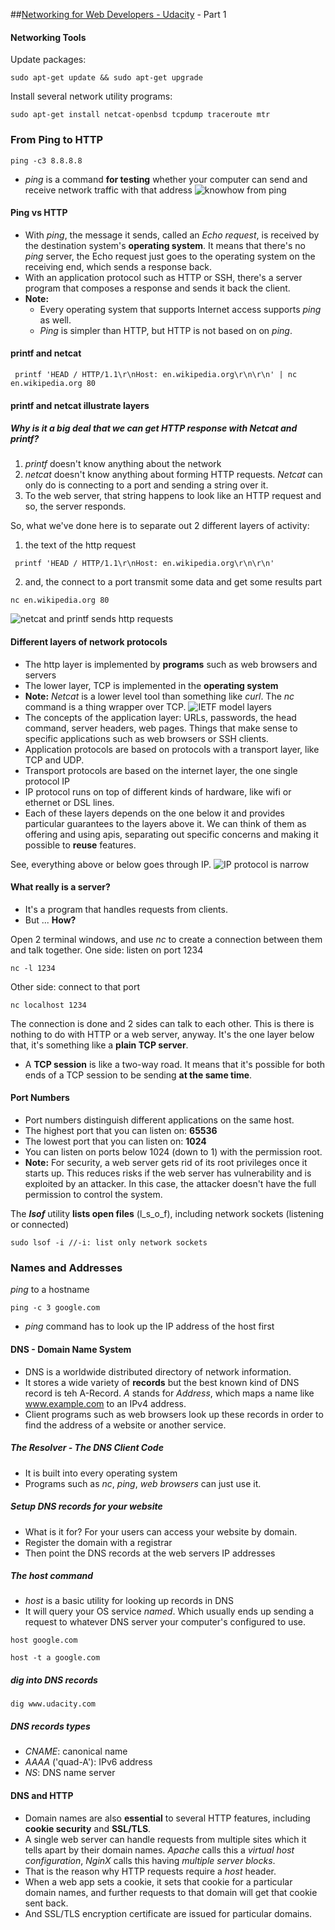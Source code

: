 ##[Networking for Web Developers - Udacity](https://www.udacity.com/course/networking-for-web-developers--ud256) - Part 1

#### Networking Tools
Update packages:
```
sudo apt-get update && sudo apt-get upgrade
```
Install several network utility programs:
```
sudo apt-get install netcat-openbsd tcpdump traceroute mtr
```

### From Ping to HTTP
```
ping -c3 8.8.8.8
```
- _ping_ is a command **for testing** whether your computer can send and receive network traffic with that address
![knowhow from ping](imgs/basic/knowhow-ping.png)
#### Ping vs HTTP
- With _ping_, the message it sends, called an _Echo request_, is received by the destination system's **operating system**. It means that there's no _ping_ server, the Echo request just goes to the operating system on the receiving end, which sends a response back.
- With an application protocol such as HTTP or SSH, there's a server program that composes a response and sends it back the client.
- **Note:** 
  - Every operating system that supports Internet access supports _ping_ as well.
  - _Ping_ is simpler than HTTP, but HTTP is not based on on _ping_.

#### printf and netcat
```
 printf 'HEAD / HTTP/1.1\r\nHost: en.wikipedia.org\r\n\r\n' | nc en.wikipedia.org 80
```
#### printf and netcat illustrate layers
##### Why is it a big deal that we can get HTTP response with Netcat and printf?
1. _printf_ doesn't know anything about the network
2. _netcat_ doesn't know anything about forming HTTP requests. _Netcat_ can only do is connecting to a port and sending a string over it.
3. To the web server, that string happens to look like an HTTP request and so, the server responds.

So, what we've done here is to separate out 2 different layers of activity:
1. the text of the http request
```
 printf 'HEAD / HTTP/1.1\r\nHost: en.wikipedia.org\r\n\r\n'
```
2. and, the connect to a port transmit some data and get some results part
```
nc en.wikipedia.org 80
```


![netcat and printf sends http requests](imgs/basic/netcat-printf-send-req.png)

#### Different layers of network protocols
- The http layer is implemented by **programs** such as web browsers and servers
- The lower layer, TCP is implemented in the **operating system**
- **Note:** _Netcat_ is a lower level tool than something like _curl_. The _nc_ command is a thing wrapper over TCP.
![IETF model layers](imgs/basic/ietf-model-layers.png)
- The concepts of the application layer: URLs, passwords, the head command, server headers, web pages. Things that make sense to specific applications such as web browsers or SSH clients.
- Application protocols are based on protocols with a transport layer, like TCP and UDP.
- Transport protocols are based on the internet layer, the one single protocol IP
- IP protocol runs on top of different kinds of hardware, like wifi or ethernet or DSL lines.
- Each of these layers depends on the one below it and provides particular guarantees to the layers above it. We can think of them as offering and using apis, separating out specific concerns and making it possible to **reuse** features.

See, everything above or below goes through IP.
![IP protocol is narrow](imgs/basic/ietf-model-layers-ip-center.png)
#### What really is a server? 
- It's a program that handles requests from clients. 
- But ... **How?**

Open 2 terminal windows, and use _nc_ to create a connection between them and talk together.
One side: listen on port 1234
```
nc -l 1234
```
Other side: connect to that port
```
nc localhost 1234
```

The connection is done and 2 sides can talk to each other. This is there is nothing to do with HTTP or a web server, anyway. It's the one layer below that, it's something like a **plain TCP server**.
- A **TCP session** is like a two-way road. It means that it's possible for both ends of a TCP session to be sending **at the same time**.

#### Port Numbers
- Port numbers distinguish different applications on the same host.
- The highest port that you can listen on: **65536**
- The lowest port that you can listen on: **1024**
- You can listen on ports below 1024 (down to 1) with the permission root.
- **Note:** For security, a web server gets rid of its root privileges once it starts up. This reduces risks if the web server has vulnerability and is exploited by an attacker. In this case, the attacker doesn't have the full permission to control the system.

The **_lsof_** utility **lists open files** (l_s_o_f), including network sockets (listening or connected)
```
sudo lsof -i //-i: list only network sockets 
```

### Names and Addresses
_ping_ to a hostname
```
ping -c 3 google.com
```
- _ping_ command has to look up the IP address of the host first
#### DNS - Domain Name System
- DNS is a worldwide distributed directory of network information.
- It stores a wide variety of **records** but the best known kind of DNS record is teh A-Record. _A_ stands for _Address_, which maps a name like www.example.com to an IPv4 address.
- Client programs such as web browsers look up these records in order to find the address of a website or another service.
##### The Resolver - The DNS Client Code
- It is built into every operating system
- Programs such as _nc_, _ping_, _web browsers_ can just use it.
##### Setup DNS records for your website
- What is it for? For your users can access your website by domain.
- Register the domain with a registrar
- Then point the DNS records at the web servers IP addresses

##### The _host_ command
- _host_ is a basic utility for looking up records in DNS
- It will query your OS service _named_. Which usually ends up sending a request to whatever DNS server your computer's configured to use.
```
host google.com
```
```
host -t a google.com
```
##### _dig_ into DNS records
```
dig www.udacity.com
```
##### DNS records types
- _CNAME_: canonical name
- _AAAA_ ('quad-A'): IPv6 address
- _NS_: DNS name server
#### DNS and HTTP
- Domain names are also **essential** to several HTTP features, including **cookie security** and **SSL/TLS**.
- A single web server can handle requests from multiple sites which it tells apart by their domain names. _Apache_ calls this a _virtual host configuration_, _NginX_ calls this having _multiple server blocks_.
- That is the reason why HTTP requests require a _host_ header.
- When a web app sets a cookie, it sets that cookie for a particular domain names, and further requests to that domain will get that cookie sent back.
- And SSL/TLS encryption certificate are issued for particular domains.
